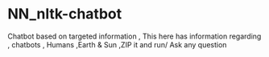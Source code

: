 # NN_nltk-chatbot
Chatbot based on targeted information , This here has information regarding , chatbots , Humans ,Earth &amp; Sun ,ZIP it and run/ Ask any question 
